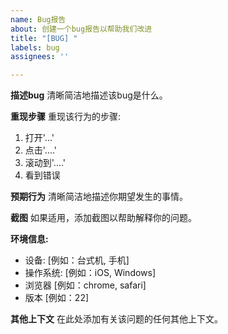```yaml
---
name: Bug报告
about: 创建一个bug报告以帮助我们改进
title: "[BUG] "
labels: bug
assignees: ''

---
```


**描述bug**
清晰简洁地描述该bug是什么。

**重现步骤**
重现该行为的步骤:
1. 打开'...'
2. 点击'....'
3. 滚动到'....'
4. 看到错误

**预期行为**
清晰简洁地描述你期望发生的事情。

**截图**
如果适用，添加截图以帮助解释你的问题。

**环境信息:**
 - 设备: [例如：台式机, 手机]
 - 操作系统: [例如：iOS, Windows]
 - 浏览器 [例如：chrome, safari]
 - 版本 [例如：22]

**其他上下文**
在此处添加有关该问题的任何其他上下文。 